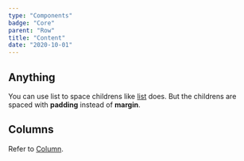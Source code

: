 ```yaml
---
type: "Components"
badge: "Core"
parent: "Row"
title: "Content"
date: "2020-10-01"
---
```


## Anything

You can use list to space childrens like [list](/components/list/content) does. But the childrens are spaced with **padding** instead of **margin**.

<demo>
  <demovanilla src="vanilla/components/row/anything-row">
  </demovanilla>
  <demovanilla src="vanilla/components/row/anything-column">
  </demovanilla>
  <demovanilla src="vanilla/components/row/anything-nested">
  </demovanilla>
</demo>

## Columns

Refer to [Column](/components/column).
